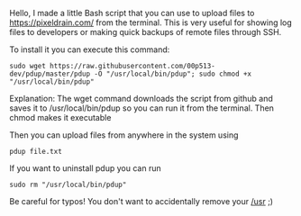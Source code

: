 Hello, I made a little Bash script that you can use to upload files to https://pixeldrain.com/ from the terminal. This is very useful for showing log files to developers or making quick backups of remote files through SSH.

To install it you can execute this command:

    sudo wget https://raw.githubusercontent.com/00p513-dev/pdup/master/pdup -O "/usr/local/bin/pdup"; sudo chmod +x "/usr/local/bin/pdup"

Explanation: The wget command downloads the script from github and saves it to /usr/local/bin/pdup so you can run it from the terminal. Then chmod makes it executable

Then you can upload files from anywhere in the system using

    pdup file.txt

If you want to uninstall pdup you can run

    sudo rm "/usr/local/bin/pdup"

Be careful for typos! You don't want to accidentally remove your [/usr](https://github.com/MrMEEE/bumblebee-Old-and-abbandoned/issues/123) ;)
